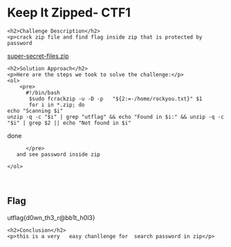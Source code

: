 
<!DOCTYPE html>
<html>

<body>
    <h1>Keep It Zipped- CTF1</h1>

    <h2>Challenge Description</h2>
    <p>crack zip file and find flag inside zip that is protected by password 
<a href="https://phantom1ss.github.io/blog/2024/practice/cryptoctf1/keepitzipped/super-secret-files.zip">super-secret-files.zip</a>
</p>
 
    <h2>Solution Approach</h2>
    <p>Here are the steps we took to solve the challenge:</p>
    <ol>
        <pre>
          #!/bin/bash
           $sudo fcrackzip -u -D -p   "${2:=-/home/rockyou.txt}" $1
           for i in *.zip; do
    echo "Scanning $i"
    unzip -q -c "$i" | grep "utflag" && echo "Found in $i:" && unzip -q -c "$i" | grep $2 || echo "Not found in $i"
done

          </pre> 
       and see password inside zip 
    
    </ol>
<br>
    <h2>Flag</h2>
    <p class="flag">utflag{d0wn_th3_r@bb1t_h0l3}

</p>

    <h2>Conclusion</h2>
    <p>this is a very   easy chanllenge for  search password in zip</p>
</body>
</html>


